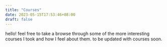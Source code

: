```yaml
---
title: "Courses"
date: 2023-05-15T17:53:46+08:00
draft: false
---
```


hello! feel free to take a browse through some of the more interesting courses I took and how I feel about them. to be updated with courses soon.